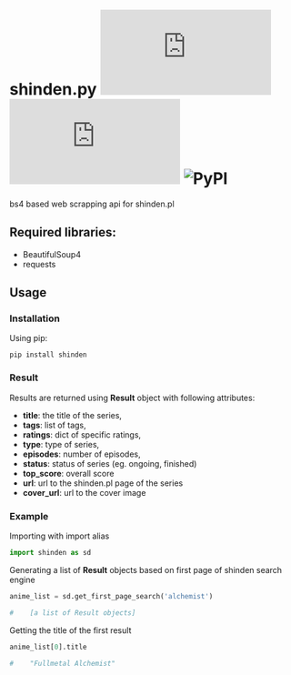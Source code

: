 # shinden.py  ![GitHub](https://img.shields.io/github/license/shaderlight/shinden.py) ![GitHub last commit](https://img.shields.io/github/last-commit/shaderlight/shinden.py) ![PyPI](https://img.shields.io/pypi/v/shinden) 
bs4 based web scrapping api for shinden.pl


## Required libraries:
- BeautifulSoup4
- requests

## Usage

### Installation

Using pip:
```
pip install shinden
```

### Result
Results are returned using **Result** object with following attributes:
- **title**: the title of the series,
- **tags**: list of tags,
- **ratings**: dict of specific ratings,
- **type**: type of series,
- **episodes**: number of episodes,
- **status**: status of series (eg. ongoing, finished)
- **top_score**: overall score
- **url**: url to the shinden.pl page of the series
- **cover_url**: url to the cover image

### Example
Importing with import alias
``` python
import shinden as sd
```
Generating a list of **Result** objects based on first page of shinden search engine
```python
anime_list = sd.get_first_page_search('alchemist')

#    [a list of Result objects]
```
Getting the title of the first result
```python
anime_list[0].title

#    "Fullmetal Alchemist" 
```
